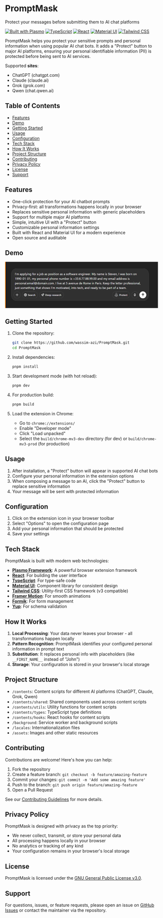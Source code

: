 # PromptMask

Protect your messages before submitting them to AI chat platforms

[![Built with Plasmo](https://img.shields.io/badge/Built%20with-Plasmo-8E44AD.svg)](https://www.plasmo.com/)
[![TypeScript](https://img.shields.io/badge/TypeScript-4.9+-blue.svg)](https://www.typescriptlang.org/)
[![React](https://img.shields.io/badge/React-18.0+-61DAFB.svg?logo=react&logoColor=white)](https://reactjs.org/)
[![Material UI](https://img.shields.io/badge/Material_UI-5.0+-0081CB.svg?logo=material-ui&logoColor=white)](https://mui.com/)
[![Tailwind CSS](https://img.shields.io/badge/Tailwind_CSS-3.0+-38B2AC.svg?logo=tailwind-css&logoColor=white)](https://tailwindcss.com/)

PromptMask helps you protect your sensitive prompts and personal information when using popular AI chat bots. It adds a "Protect" button to major AI platforms, ensuring your personal identifiable information (PII) is protected before being sent to AI services.

Supported **sites**:

- ChatGPT (chatgpt.com)
- Claude (claude.ai)
- Grok (grok.com)
- Qwen (chat.qwen.ai)

## Table of Contents

- [Features](#features)
- [Demo](#demo)
- [Getting Started](#getting-started)
- [Usage](#usage)
- [Configuration](#configuration)
- [Tech Stack](#tech-stack)
- [How It Works](#how-it-works)
- [Project Structure](#project-structure)
- [Contributing](#contributing)
- [Privacy Policy](#privacy-policy)
- [License](#license)
- [Support](#support)

## Features

- One-click protection for your AI chatbot prompts
- Privacy-first: all transformations happens locally in your browser
- Replaces sensitive personal information with generic placeholders
- Support for multiple major AI platforms
- Simple, intuitive UI with a "Protect" button
- Customizable personal information settings
- Built with React and Material UI for a modern experience
- Open source and auditable

## Demo

![protection in action](docs/demo.gif)

## Getting Started

1. Clone the repository:

   ```bash
   git clone https://github.com/wassim-azi/PromptMask.git
   cd PromptMask
   ```

2. Install dependencies:

   ```bash
   pnpm install
   ```

3. Start development mode (with hot reload):

   ```bash
   pnpm dev
   ```

4. For production build:

   ```bash
   pnpm build
   ```

5. Load the extension in Chrome:
   - Go to `chrome://extensions/`
   - Enable "Developer mode"
   - Click "Load unpacked"
   - Select the `build/chrome-mv3-dev` directory (for dev) or `build/chrome-mv3-prod` (for production)

## Usage

1. After installation, a "Protect" button will appear in supported AI chat bots
2. Configure your personal information in the extension options
3. When composing a message to an AI, click the "Protect" button to replace sensitive information
4. Your message will be sent with protected information

## Configuration

1. Click on the extension icon in your browser toolbar
2. Select "Options" to open the configuration page
3. Add your personal information that should be protected
4. Save your settings

## Tech Stack

PromptMask is built with modern web technologies:

- **[Plasmo Framework](https://www.plasmo.com/)**: A powerful browser extension framework
- **[React](https://reactjs.org/)**: For building the user interface
- **[TypeScript](https://www.typescriptlang.org/)**: For type-safe code
- **[Material UI](https://mui.com/)**: Component library for consistent design
- **[Tailwind CSS](https://tailwindcss.com/)**: Utility-first CSS framework (v3 compatible)
- **[Framer Motion](https://www.framer.com/motion/)**: For smooth animations
- **[Formik](https://formik.org/)**: For form management
- **[Yup](https://github.com/jquense/yup)**: For schema validation

## How It Works

1. **Local Processing**: Your data never leaves your browser - all transformations happen locally
2. **Pattern Recognition**: PromptMask identifies your configured personal information in prompt text
3. **Substitution**: It replaces personal info with placeholders (like `__FIRST_NAME__` instead of "John")
4. **Storage**: Your configuration is stored in your browser's local storage

## Project Structure

- `/contents`: Content scripts for different AI platforms (ChatGPT, Claude, Grok, Qwen)
- `/contents/shared`: Shared components used across content scripts
- `/contents/utils`: Utility functions for content scripts
- `/contents/types`: TypeScript type definitions
- `/contents/hooks`: React hooks for content scripts
- `/background`: Service worker and background scripts
- `/locales`: Internationalization files
- `/assets`: Images and other static resources

## Contributing

Contributions are welcome! Here's how you can help:

1. Fork the repository
2. Create a feature branch: `git checkout -b feature/amazing-feature`
3. Commit your changes: `git commit -m 'Add some amazing feature'`
4. Push to the branch: `git push origin feature/amazing-feature`
5. Open a Pull Request

See our [Contributing Guidelines](CONTRIBUTING.md) for more details.

## Privacy Policy

PromptMask is designed with privacy as the top priority:

- We never collect, transmit, or store your personal data
- All processing happens locally in your browser
- No analytics or tracking of any kind
- Your configuration remains in your browser's local storage

## License

PromptMask is licensed under the [GNU General Public License v3.0](LICENSE).

## Support

For questions, issues, or feature requests, please open an issue on [GitHub Issues](https://github.com/wassim-azi/PromptMask/issues) or contact the maintainer via the repository.
